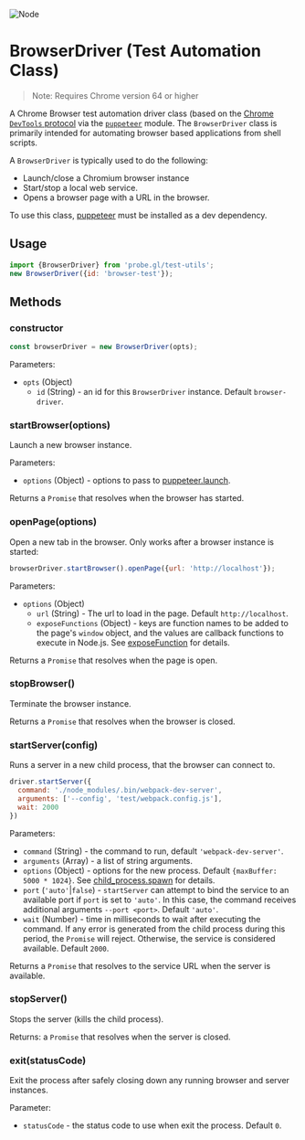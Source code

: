 <p class="badges">
  <img src="https://img.shields.io/badge/Node.js-v8.0-blue.svg?style=flat-square" alt="Node" />
</p>

# BrowserDriver (Test Automation Class)

> Note: Requires Chrome version 64 or higher

A Chrome Browser test automation driver class (based on the [Chrome `DevTools` protocol](https://chromedevtools.github.io/devtools-protocol/) via the [`puppeteer`](https://github.com/GoogleChrome/puppeteer) module. The `BrowserDriver` class is primarily intended for automating browser based applications from shell scripts.

A `BrowserDriver` is typically used to do the following:
* Launch/close a Chromium browser instance
* Start/stop a local web service.
* Opens a browser page with a URL in the browser.

To use this class, [puppeteer](https://www.npmjs.com/package/puppeteer) must be installed as a dev dependency.

## Usage

```js
import {BrowserDriver} from 'probe.gl/test-utils';
new BrowserDriver({id: 'browser-test'});
```


## Methods

### constructor

```js
const browserDriver = new BrowserDriver(opts);
```

Parameters:

* `opts` (Object)
  - `id` (String) - an id for this `BrowserDriver` instance. Default `browser-driver`.

### startBrowser(options)

Launch a new browser instance.

Parameters:

* `options` (Object) - options to pass to [puppeteer.launch](https://github.com/GoogleChrome/puppeteer/blob/v1.11.0/docs/api.md#puppeteerlaunchoptions).

Returns a `Promise` that resolves when the browser has started.

### openPage(options)

Open a new tab in the browser. Only works after a browser instance is started:

```js
browserDriver.startBrowser().openPage({url: 'http://localhost'});
```

Parameters:

* `options` (Object)
  - `url` (String) - The url to load in the page. Default `http://localhost`.
  - `exposeFunctions` (Object) - keys are function names to be added to the page's `window` object, and the values are callback functions to execute in Node.js. See [exposeFunction](https://github.com/GoogleChrome/puppeteer/blob/v1.11.0/docs/api.md#pageexposefunctionname-puppeteerfunction) for details.

Returns a `Promise` that resolves when the page is open.


### stopBrowser()

Terminate the browser instance.

Returns a `Promise` that resolves when the browser is closed.


### startServer(config)

Runs a server in a new child process, that the browser can connect to.

```js
driver.startServer({
  command: './node_modules/.bin/webpack-dev-server',
  arguments: ['--config', 'test/webpack.config.js'],
  wait: 2000
})
```

Parameters:

* `command` (String) - the command to run, default `'webpack-dev-server'`.
* `arguments` (Array<String>) - a list of string arguments.
* `options` (Object) - options for the new process. Default `{maxBuffer: 5000 * 1024}`. See [child_process.spawn](https://nodejs.org/api/child_process.html#child_process_child_process_spawn_command_args_options) for details.
* `port` (`'auto'`|`false`) - `startServer` can attempt to bind the service to an available port if `port` is set to `'auto'`. In this case, the command receives additional arguments `--port <port>`. Default `'auto'`.
* `wait` (Number) - time in milliseconds to wait after executing the command. If any error is generated from the child process during this period, the `Promise` will reject. Otherwise, the service is considered available. Default `2000`.

Returns a `Promise` that resolves to the service URL when the server is available.


### stopServer()

Stops the server (kills the child process).

Returns: a `Promise` that resolves when the server is closed.


### exit(statusCode)

Exit the process after safely closing down any running browser and server instances.

Parameter:

* `statusCode` - the status code to use when exit the process. Default `0`.
